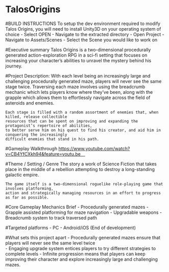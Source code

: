# TalosOrigins
#BUILD INSTRUCTIONS
	To setup the dev environment required to modify Talos Origins, 
	you will need to install Unity3D on your operating system of choice
 	- Select OPEN
 	- Navigate to the extracted directory
 	- Open Project
 	- Navigate to Assets/Scenes
 	- Select the Scene you would like to work on


#Executive summary
	Talos Origins is a two-dimensional procedurally generated action-exploration RPG
	in a sci-fi setting that focuses on increasing your character’s abilities to unravel
	the mystery behind his journey.
	
#Project Description:
	With each level being an increasingly large and challenging procedurally generated maze,
	players will never see the same stage twice. Traversing each maze involves using the
	breadcrumb mechanic which lets players know where they’ve been, along with the grapple
	which allows them to effortlessly navigate across the field of asteroids and enemies.

	Each stage is filled with a random assortment of enemies that, when killed, release collectible
    resources that can be spent on improving and expanding the protagonist’s repertoire of abilities,
	to better serve him on his quest to find his creator, and aid him in conquering the increasingly 
	difficult enemies that stand in his path.


#Gameplay Walkthrough
https://www.youtube.com/watch?v=CB4YfCXkh94&feature=youtu.be 

#Theme / Setting / Genre
	The story a work of Science Fiction that takes place in the middle of a rebellion attempting to destroy
	a long-standing galactic empire. 

	The game itself is a two-dimensional roguelike role-playing game that involves platforming,
	action and strategically managing resources in an effort to progress as far as possible.

#Core Gameplay Mechanics Brief
	- Procedurally generated mazes
	- Grapple assisted platforming for maze navigation
	- Upgradable weapons
	- Breadcrumb system to track traversed path

#Targeted platforms
	- PC
	- Android/iOS (End of development)	


#What sets this project apart
	- Procedurally generated mazes ensure that players will never see the same level twice   
	- Engaging upgrade system entices players to try different strategies to complete levels
	- Infinite progression means that players can keep improving their character and explore
	  increasingly large and challenging mazes.
